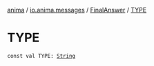[anima](../../index.md) / [io.anima.messages](../index.md) / [FinalAnswer](index.md) / [TYPE](./-t-y-p-e.md)

# TYPE

`const val TYPE: `[`String`](https://kotlinlang.org/api/latest/jvm/stdlib/kotlin/-string/index.html)
